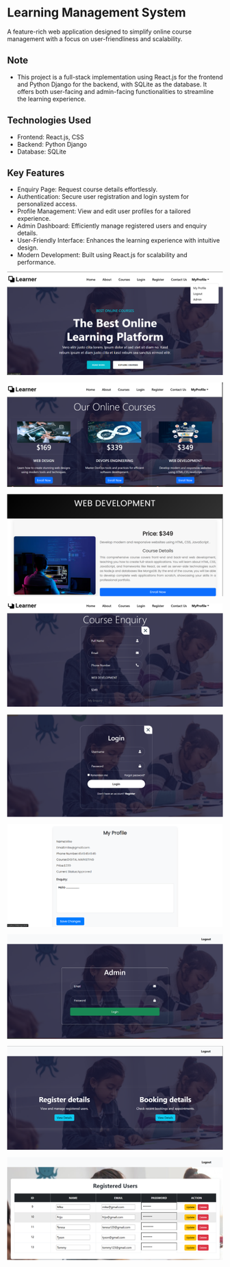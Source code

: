 # Learning Management System
 A feature-rich web application designed to simplify online course management with a focus on user-friendliness and scalability.

## Note
- This project is a full-stack implementation using React.js for the frontend and Python Django for the backend, with SQLite as the database. It offers both user-facing and admin-facing functionalities to streamline the learning experience.

## Technologies Used
- Frontend: React.js, CSS
- Backend: Python Django
- Database: SQLite

## Key Features
- Enquiry Page: Request course details effortlessly.
- Authentication: Secure user registration and login system for personalized access.
- Profile Management: View and edit user profiles for a tailored experience.
- Admin Dashboard: Efficiently manage registered users and enquiry details.
- User-Friendly Interface: Enhances the learning experience with intuitive design.
- Modern Development: Built using React.js for scalability and performance.

![Homepage](https://github.com/RameesParambil/Learner/blob/1c8ff1d0a19cb2d1d4d46fee075b8ea76e4866d2/Screenshot%202024-12-14%20002352.png)

![Courses](https://github.com/RameesParambil/Learner/blob/5c3f2f7d2a92804e6217ff6cce8dff32277fd3c0/Screenshot%202024-12-14%20001955.png)

![course details](https://github.com/RameesParambil/Learner/blob/7810a271184a0e1131d04ab75e7468a6ed036589/Screenshot%202024-12-14%20002034.png)

![course enquiry](https://github.com/RameesParambil/Learner/blob/6c84e09e5e1d06918973a10bbd993a04bea9f712/Screenshot%202024-12-14%20002103.png)

![Login](https://github.com/RameesParambil/Learner/blob/a9c69036600b01ab4d64fe829b7061374ab6a966/Screenshot%202024-12-14%20002123.png)

![Profile page](https://github.com/RameesParambil/Learner/blob/9083844c2cd1afc3fb9d8fc660bc9c73dcb271ce/Screenshot%202024-12-14%20002245.png)

![Admin](https://github.com/RameesParambil/Learner/blob/9a217ec19ebddff3720ea2201f0746ffea99309b/Screenshot%202024-12-14%20002419.png)

![Admin](https://github.com/RameesParambil/Learner/blob/2b405e894e936ce429262e40a8d24a8b7587df02/Screenshot%202024-12-14%20002506.png)

![Registered Users](https://github.com/RameesParambil/Learner/blob/352f31928a4199c445d20a8b22c726d176276bc9/Screenshot%202024-12-14%20002524.png)
